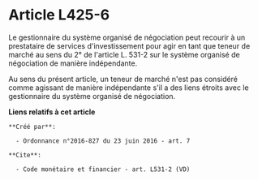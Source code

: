 # Article L425-6

Le gestionnaire du système organisé de négociation peut recourir à un prestataire de services d'investissement pour agir en
tant que teneur de marché au sens du 2° de l'article L. 531-2 sur le système organisé de négociation de manière
indépendante. 

Au sens du présent article, un teneur de marché n'est pas considéré comme agissant de manière indépendante s'il a des liens
étroits avec le gestionnaire du système organisé de négociation.

**Liens relatifs à cet article**

	**Créé par**:

	  - Ordonnance n°2016-827 du 23 juin 2016 - art. 7

	**Cite**:

	  - Code monétaire et financier - art. L531-2 (VD)
